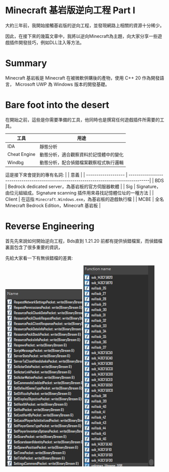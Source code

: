 # Minecraft 基岩版逆向工程 Part I
大約三年前，我開始接觸基岩版的逆向工程，並發現網路上相關的資源十分稀少。

因此，在接下來的幾篇文章中，我將以逆向Minecraft為主題，向大家分享一些遊戲插件開發技巧，例如DLL注入等方法。
# Summary
Minecraft 基岩板是 Minecraft 在被微軟併購後的產物，使用 C++ 20 作為開發語言，
Microsoft UWP 為 Windows 版本的開發基礎。

# Bare foot into the desert
在開始之前，這些是你需要準備的工具，他同時也是撰寫任何遊戲插件所需要的工具。

|  工具               | 用途                                                |
| ------------------- | --------------------------------------------------- |
| IDA                 | 靜態分析                                            | 
| Cheat Engine        | 動態分析，適合觀察資料於記憶體中的變化              | 
| Windbg              | 動態分析，配合偵錯檔案觀察程式執行邏輯              |


這是接下來會提到的專有名詞:
|                     |                                         意義                                            |
| ------------------- | ----------------------------------------------------------------------------------------|
| BDS                 | Bedrock dedicated server，為基岩板的官方伺服器軟體                                      |
| Sig                 | Signature，由位元組組成。Signature scanning 插件用來尋找記憶體位址的一種方法            | 
| Client              | 在這指 ```Minecraft.Windows.exe```，為基岩板的遊戲執行檔                                |
| MCBE                | 全名 Minecraft Bedrock Edition，Minecraft 基岩板                                        |

# Reverse Engineering
首先先來說如何開始逆向工程，Bds直到 1.21.20 前都有提供偵錯檔案，而偵錯檔裏面包含了很多重要的資訊，

先給大家看一下有無偵錯檔的差異:

![使用偵錯檔](https://github.com/Lompandi/lompandi.github.io/blob/main/posts/imgs/symbolized.jpg)
![未使用偵錯檔](https://github.com/Lompandi/lompandi.github.io/blob/main/posts/imgs/non-symbolized.jpg)

